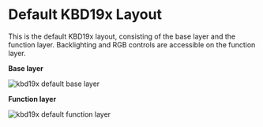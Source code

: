 # Default KBD19x Layout

This is the default KBD19x layout, consisting of the base layer and the function layer.  Backlighting and RGB controls are accessible on the function layer.

**Base layer**

![kbd19x default base layer](https://i.imgur.com/XhT980a.png)

**Function layer**

![kbd19x default function layer](https://i.imgur.com/3w3PXN2.png)
